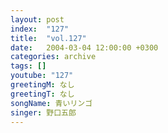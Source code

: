 ```yaml
---
layout: post
index:  "127"
title:  "vol.127"
date:   2004-03-04 12:00:00 +0300
categories: archive
tags: []
youtube: "127"
greetingM: なし
greetingT: なし
songName: 青いリンゴ
singer: 野口五郎
---
```

